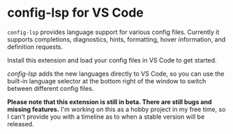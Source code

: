 # config-lsp for VS Code

`config-lsp` provides language support for various config files.
Currently it supports completions, diagnostics, hints, formatting, hover information,
and definition requests.

Install this extension and load your config files in VS Code to get started.

_config-lsp_ adds the new languages directly to VS Code, so you can use the built-in language selector
at the bottom right of the window to switch between different config files.

**Please note that this extension is still in beta. There are still bugs and missing features.**
I'm working on this as a hobby project in my free time, so I can't provide you with a timeline 
as to when a stable version will be released.

